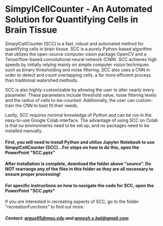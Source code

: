 # SimpylCellCounter - An Automated Solution for Quantifying Cells in Brain Tissue

SimpylCellCounter (SCC) is a fast, robust and automated method for quantifying cells in brain tissue. SCC is a purely Python-based algorithm that utilizes the open-source computer vision package OpenCV and a Tensorflow-based convolutional neural network (CNN). SCC achieves high speeds by initially relying mainly on simple computer vision techniques such as binary thresholding and noise filtering. SCC also uses a CNN in order to detect and count overlapping cells, a far more efficient process than traditional watershed methods. 

SCC is also highly-customizable by allowing the user to alter nearly every parameter. These parameters include threshold value, noise filtering levels and the radius of cells to-be-counted. Additionally, the user can custom-train the CNN to best fit their needs. 

Lastly, SCC requires minimal knowledge of Python and can be run in the easy-to-use Google Colab interface. The advantage of using SCC on Colab is that no environments need to be set up, and no packages need to be installed manually.

#### First, you will need to install Python and utilize Jupyter Notebook to use SimpylCellCounter (SCC)...For steps on how to do this, open the PowerPoint "SCC.pptx"

#### After installation is complete, download the folder above "source". Do NOT rearrange any of the files in this folder as they are all necessary to ensure proper processing!

#### For specific instructions on how to navigate the code for SCC, open the PowerPoint "SCC.pptx"

If you are interested in recreating aspects of SCC, go to the folder "recreationFunctions" to find out more.



##### Contact: arguell5@msu.edu and aneesh.s.bal@gmail.com
